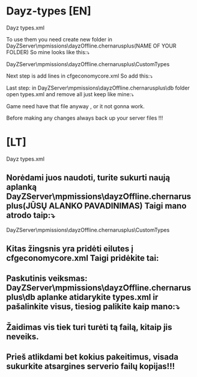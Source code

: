 # Dayz-types [EN]
Dayz types.xml

To use them you need create new folder in DayZServer\mpmissions\dayzOffline.chernarusplus(NAME OF YOUR FOLDER) 
So mine looks like this:⤵️

DayZServer\mpmissions\dayzOffline.chernarusplus\CustomTypes

Next step is add lines in cfgeconomycore.xml
So add this:⤵️

<ce folder="CustomTypes/ChernoTypes">
        <file name="types_clothes.xml" type="types" />
		<file name="types_containers.xml" type="types" />
		<file name="types_explosives.xml" type="types" />
		<file name="types_food.xml" type="types" />
		<file name="types_other.xml" type="types" />
		<file name="types_tools.xml" type="types" />
		<file name="types_vehicles.xml" type="types" />
		<file name="types_vehiclesparts.xml" type="types" />
		<file name="types_weapons.xml" type="types" />
</ce>

Last step: in DayZServer\mpmissions\dayzOffline.chernarusplus\db folder open types.xml and remove all just keep like mine:⤵️

<?xml version="1.0" encoding="UTF-8" standalone="yes"?>
<types>

</types>

Game need have that file anyway , or it not gonna work.

Before making any changes always back up your server files !!!



# [LT]
Dayz types.xml

Norėdami juos naudoti, turite sukurti naują aplanką DayZServer\mpmissions\dayzOffline.chernarusplus(JŪSŲ ALANKO PAVADINIMAS) Taigi mano atrodo taip:⤵️
--
DayZServer\mpmissions\dayzOffline.chernarusplus\CustomTypes

Kitas žingsnis yra pridėti eilutes į cfgeconomycore.xml Taigi pridėkite tai:
--
<ce folder="CustomTypes/ChernoTypes">
        <file name="types_clothes.xml" type="types" />
		<file name="types_containers.xml" type="types" />
		<file name="types_explosives.xml" type="types" />
		<file name="types_food.xml" type="types" />
		<file name="types_other.xml" type="types" />
		<file name="types_tools.xml" type="types" />
		<file name="types_vehicles.xml" type="types" />
		<file name="types_vehiclesparts.xml" type="types" />
		<file name="types_weapons.xml" type="types" />
</ce>

Paskutinis veiksmas: DayZServer\mpmissions\dayzOffline.chernarusplus\db aplanke atidarykite types.xml ir pašalinkite visus, tiesiog palikite kaip mano:⤵️
--
<?xml version="1.0" encoding="UTF-8" standalone="yes"?>
<types>

</types>

Žaidimas vis tiek turi turėti tą failą, kitaip jis neveiks.
--
Prieš atlikdami bet kokius pakeitimus, visada sukurkite atsargines serverio failų kopijas!!!
--
